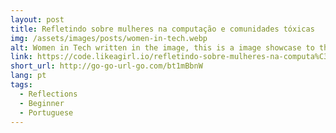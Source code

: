 ```yaml
---
layout: post
title: Refletindo sobre mulheres na computação e comunidades tóxicas
img: /assets/images/posts/women-in-tech.webp
alt: Women in Tech written in the image, this is a image showcase to the post.
link: https://code.likeagirl.io/refletindo-sobre-mulheres-na-computa%C3%A7%C3%A3o-e-comunidades-t%C3%B3xicas-85a7efaa435
short_url: http://go-go-url-go.com/bt1mBbnW
lang: pt
tags:
  - Reflections
  - Beginner
  - Portuguese
---
```


